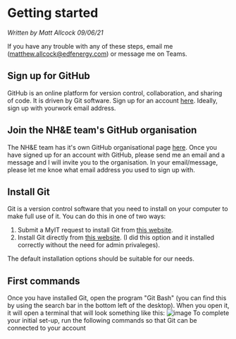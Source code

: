 # Getting started
*Written by Matt Allcock 09/06/21*

If you have any trouble with any of these steps, email me (<matthew.allcock@edfenergy.com>) or message me on Teams.

## Sign up for GitHub
GitHub is an online platform for version control, collaboration, and sharing of code. It is driven by Git software. Sign up for an account [here](https://github.com/). Ideally, sign up with yourwork email address.

## Join the NH&E team's GitHub organisation
The NH&E team has it's own GitHub organisational page [here](https://github.com/EDF-R-D-Natural-Hazards-and-Environment). Once you have signed up for an account with GitHub, please send me an email and a message and I will invite you to the organisation. In your email/message, please let me knoe what email address you used to sign up with.

## Install Git
Git is a version control software that you need to install on your computer to make full use of it. You can do this in one of two ways:
1. Submit a MyIT request to install Git from [this website](https://edfenergy.service-now.com/myit/?id=sc_cat_item&sys_id=0f9cb12b1bdb7f00f875a64c2e4bcb4c).
2. Install Git directly from [this website](https://gitforwindows.org/). (I did this option and it installed correctly without the need for admin privaleges).

The default installation options should be suitable for our needs.

## First commands
Once you have installed Git, open the program "Git Bash" (you can find this by using the search bar in the bottom left of the desktop). When you open it, it will open a terminal that will look something like this:
![image](https://user-images.githubusercontent.com/82367935/121334074-42f65900-c911-11eb-9605-782259947aaa.png)
To complete your initial set-up, run the following commands so that Git can be connected to your account
